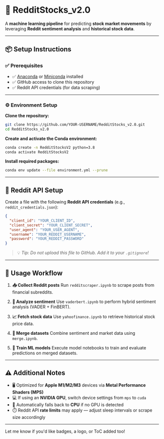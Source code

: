 # 🚀 **RedditStocks\_v2.0**

A **machine learning pipeline** for predicting **stock market movements** by leveraging **Reddit sentiment analysis** and **historical stock data**.

---

## 📦 **Setup Instructions**

### ✅ **Prerequisites**

* ✅ [Anaconda](https://www.anaconda.com/) or [Miniconda](https://docs.conda.io/en/latest/miniconda.html) installed
* ✅ GitHub access to clone this repository
* ✅ Reddit API credentials (for data scraping)

---

### ⚙️ **Environment Setup**

**Clone the repository:**

```bash
git clone https://github.com/YOUR-USERNAME/RedditStocks_v2.0.git
cd RedditStocks_v2.0
```

**Create and activate the Conda environment:**

```bash
conda create -n RedditStocksV2 python=3.8
conda activate RedditStocksV2
```

**Install required packages:**

```bash
conda env update --file environment.yml --prune
```

---

## 🔐 **Reddit API Setup**

Create a file with the following **Reddit API credentials** (e.g., `reddit_credentials.json`):

```json
{
  "client_id": "YOUR_CLIENT_ID",
  "client_secret": "YOUR_CLIENT_SECRET",
  "user_agent": "YOUR_USER_AGENT",
  "username": "YOUR_REDDIT_USERNAME",
  "password": "YOUR_REDDIT_PASSWORD"
}
```

> 💡 *Tip: Do not upload this file to GitHub. Add it to your `.gitignore`!*

---

## 🧠 **Usage Workflow**

1. **📥 Collect Reddit posts**
   Run `redditscraper.ipynb` to scrape posts from financial subreddits.

2. **💬 Analyze sentiment**
   Use `vaderbert.ipynb` to perform hybrid sentiment analysis (VADER + FinBERT).

3. **📈 Fetch stock data**
   Use `yahoofinance.ipynb` to retrieve historical stock price data.

4. **🔗 Merge datasets**
   Combine sentiment and market data using `merge.ipynb`.

5. **🤖 Train ML models**
   Execute model notebooks to train and evaluate predictions on merged datasets.

---

## ⚠️ **Additional Notes**

* 🖥️ Optimized for **Apple M1/M2/M3** devices via **Metal Performance Shaders (MPS)**
* 💻 If using an **NVIDIA GPU**, switch device settings from `mps` to `cuda`
* 🧠 Automatically falls back to **CPU** if no GPU is detected
* ⏱️ Reddit API **rate limits** may apply — adjust sleep intervals or scrape size accordingly

---

Let me know if you'd like badges, a logo, or ToC added too!
